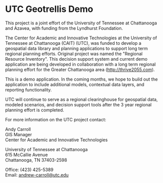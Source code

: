 # UTC Geotrellis Demo

This project is a joint effort of the University of Tennessee at Chattanooga and Azavea, with funding from the Lyndhurst Foundation.

The Center for Academic and Innovative Technologies at the University of Tennessee at Chattanooga (CAIT) (UTC), was funded to develop a geospatial data library and planning applications to support long term regional planning efforts. Original project was named the "Regional Resource Inventory". This decision support system and current demo application are being developed in collaboration with a long term regional planning effort for the Greater Chattanooga area (http://thrive2055.com).

This is a demo application. In the coming months, we hope to build out the application to include additional models, contextual data layers, and reporting functionality.

UTC will continue to serve as a regional clearinghouse for geospatial data, modeled scenarios, and decision support tools after the 3 year regional planning effort is completed.

For more information on the UTC project contact:

Andy Carroll <br/>
GIS Manager <br/>
Center for Academic and Innovative Technologies

University of Tennessee at Chattanooga <br/>
615 McCallie Avenue <br/>
Chattanooga, TN 37403-2598

Office: (423) 425-5389 <br/>
Email: [andrew-carroll@utc.edu](andrew-carroll@utc.edu)
